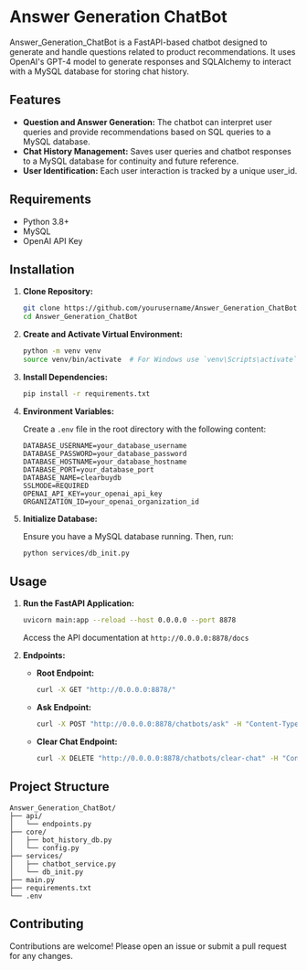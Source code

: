 # Answer Generation ChatBot

Answer_Generation_ChatBot is a FastAPI-based chatbot designed to generate and handle questions related to product recommendations. It uses OpenAI's GPT-4 model to generate responses and SQLAlchemy to interact with a MySQL database for storing chat history.

## Features

- **Question and Answer Generation:** The chatbot can interpret user queries and provide recommendations based on SQL queries to a MySQL database.
- **Chat History Management:** Saves user queries and chatbot responses to a MySQL database for continuity and future reference.
- **User Identification:** Each user interaction is tracked by a unique user_id.

## Requirements

- Python 3.8+
- MySQL
- OpenAI API Key

## Installation

1. **Clone Repository:**

   ```sh
   git clone https://github.com/yourusername/Answer_Generation_ChatBot.git
   cd Answer_Generation_ChatBot
   ```

2. **Create and Activate Virtual Environment:**

   ```sh
   python -m venv venv
   source venv/bin/activate  # For Windows use `venv\Scripts\activate`
   ```

3. **Install Dependencies:**

   ```sh
   pip install -r requirements.txt
   ```

4. **Environment Variables:**

   Create a `.env` file in the root directory with the following content:

   ```env
   DATABASE_USERNAME=your_database_username
   DATABASE_PASSWORD=your_database_password
   DATABASE_HOSTNAME=your_database_hostname
   DATABASE_PORT=your_database_port
   DATABASE_NAME=clearbuydb
   SSLMODE=REQUIRED
   OPENAI_API_KEY=your_openai_api_key
   ORGANIZATION_ID=your_openai_organization_id
   ```

5. **Initialize Database:**

   Ensure you have a MySQL database running. Then, run:

   ```sh
   python services/db_init.py
   ```

## Usage

1. **Run the FastAPI Application:**

   ```sh
   uvicorn main:app --reload --host 0.0.0.0 --port 8878
   ```

   Access the API documentation at `http://0.0.0.0:8878/docs`

2. **Endpoints:**

   - **Root Endpoint:**
      ```sh
      curl -X GET "http://0.0.0.0:8878/"
      ```

   - **Ask Endpoint:**
      ```sh
      curl -X POST "http://0.0.0.0:8878/chatbots/ask" -H "Content-Type: application/x-www-form-urlencoded" -d "user_question=Hi i am looking for earbuds for running it must be durable and at good price&user_id=12234"
      ```

   - **Clear Chat Endpoint:**
      ```sh
      curl -X DELETE "http://0.0.0.0:8878/chatbots/clear-chat" -H "Content-Type: application/x-www-form-urlencoded" -d "user_id=12234"
      ```

## Project Structure

```
Answer_Generation_ChatBot/
├── api/
│   └── endpoints.py
├── core/
│   ├── bot_history_db.py
│   └── config.py
├── services/
│   ├── chatbot_service.py
│   └── db_init.py
├── main.py
├── requirements.txt
└── .env
```

## Contributing

Contributions are welcome! Please open an issue or submit a pull request for any changes.
